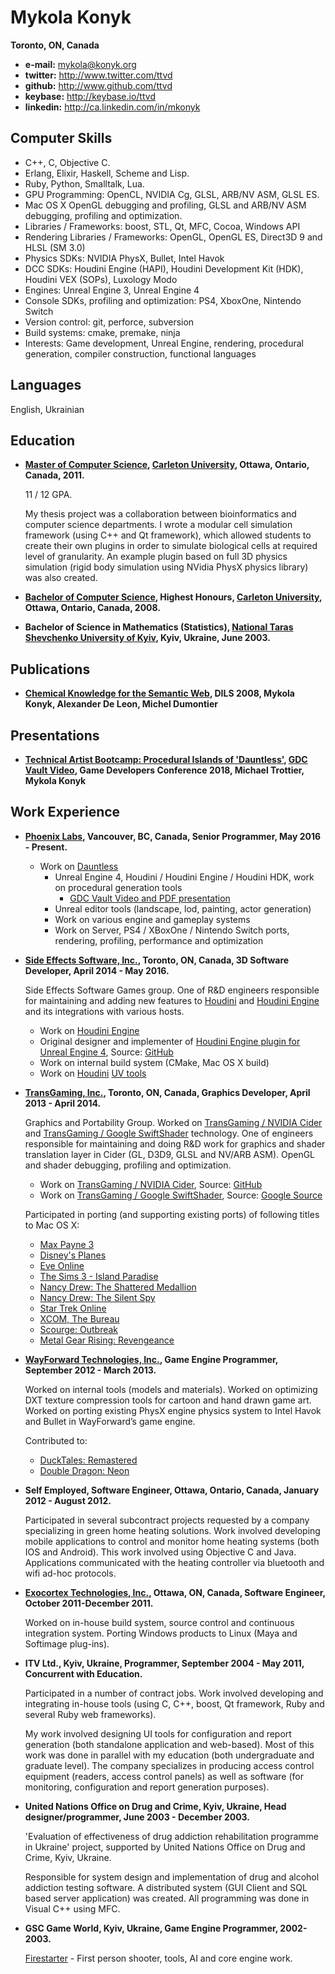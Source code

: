 Mykola Konyk
============
**Toronto, ON, Canada**

* **e-mail:** mykola@konyk.org
* **twitter:** http://www.twitter.com/ttvd
* **github:** http://www.github.com/ttvd
* **keybase:** http://keybase.io/ttvd
* **linkedin:** http://ca.linkedin.com/in/mkonyk

Computer Skills
---------------
* C++, C, Objective C.
* Erlang, Elixir, Haskell, Scheme and Lisp.
* Ruby, Python, Smalltalk, Lua.
* GPU Programming: OpenCL, NVIDIA Cg, GLSL, ARB/NV ASM, GLSL ES.
* Mac OS X OpenGL debugging and profiling, GLSL and ARB/NV ASM debugging, profiling and optimization.
* Libraries / Frameworks: boost, STL, Qt, MFC, Cocoa, Windows API
* Rendering Libraries / Frameworks: OpenGL, OpenGL ES, Direct3D 9 and HLSL (SM 3.0)
* Physics SDKs: NVIDIA PhysX, Bullet, Intel Havok
* DCC SDKs: Houdini Engine (HAPI), Houdini Development Kit (HDK), Houdini VEX (SOPs), Luxology Modo
* Engines: Unreal Engine 3, Unreal Engine 4
* Console SDKs, profiling and optimization: PS4, XboxOne, Nintendo Switch
* Version control: git, perforce, subversion
* Build systems: cmake, premake, ninja
* Interests: Game development, Unreal Engine, rendering, procedural generation, compiler construction, functional languages

Languages
---------
English, Ukrainian

Education
---------

- **[Master of Computer Science](https://carleton.ca/scs/future-students/graduate/), [Carleton University](http://www.carleton.ca/), Ottawa, Ontario, Canada, 2011.**

    11 / 12 GPA.

    My thesis project was a collaboration between bioinformatics and computer science departments. I wrote a modular cell simulation framework (using C++ and Qt framework), which allowed students to create their own plugins in order to simulate biological cells at required level of granularity. An example plugin based on full 3D physics simulation (rigid body simulation using NVidia PhysX physics library) was also created.

- **[Bachelor of Computer Science](http://www.carleton.ca/registrar/registration/degree-guides/bachelor-of-computer-science/), Highest Honours, [Carleton University](http://www.carleton.ca/), Ottawa, Ontario, Canada, 2008.**

- **Bachelor of Science in Mathematics (Statistics), [National Taras Shevchenko University of Kyiv](http://www.univ.kiev.ua/en/), Kyiv, Ukraine, June 2003.**

Publications
------------
- **[Chemical Knowledge for the Semantic Web](https://link.springer.com/chapter/10.1007%2F978-3-540-69828-9_17?LI=true), DILS 2008, Mykola Konyk, Alexander De Leon, Michel Dumontier**

Presentations
-------------
- **[Technical Artist Bootcamp: Procedural Islands of 'Dauntless'](http://schedule.gdconf.com/session/technical-artist-bootcamp-procedural-islands-of-dauntless/856044), [GDC Vault Video](https://www.gdcvault.com/play/1025256/Technical-Artist-Bootcamp-Procedural-Islands), Game Developers Conference 2018, Michael Trottier, Mykola Konyk**

Work Experience
---------------
- **[Phoenix Labs](http://www.phxlabs.ca/), Vancouver, BC, Canada, Senior Programmer, May 2016 - Present.**
    - Work on [Dauntless](https://playdauntless.com/)
        - Unreal Engine 4, Houdini / Houdini Engine / Houdini HDK, work on procedural generation tools
            - [GDC Vault Video and PDF presentation](https://www.gdcvault.com/play/1025541/Technical-Artist-Bootcamp-Procedural-Islands)
        - Unreal editor tools (landscape, lod, painting, actor generation)
        - Work on various engine and gameplay systems
        - Work on Server, PS4 / XBoxOne / Nintendo Switch ports, rendering, profiling, performance and optimization

- **[Side Effects Software, Inc.](http://www.sidefx.com/), Toronto, ON, Canada, 3D Software Developer, April 2014 - May 2016.**

    Side Effects Software Games group. One of R&D engineers responsible for maintaining and adding new features to [Houdini](http://www.sidefx.com/products/houdini/) and [Houdini Engine](http://www.sidefx.com/products/houdini-engine/) and its integrations with various hosts.

    - Work on [Houdini Engine](http://www.sidefx.com/products/houdini-engine/)
    - Original designer and implementer of [Houdini Engine plugin for Unreal Engine 4](https://www.sidefx.com/products/houdini-engine/ue4-plug-in/), Source: [GitHub](https://github.com/sideeffects/HoudiniEngineForUnreal)
    - Work on internal build system (CMake, Mac OS X build)
    - Work on [Houdini](http://www.sidefx.com/products/houdini/) [UV tools](https://vimeo.com/167214253)


- **[TransGaming, Inc.](http://www.marketwired.com/press-release/-2028766.htm), Toronto, ON, Canada, Graphics Developer, April 2013 - April 2014.**

    Graphics and Portability Group. Worked on [TransGaming / NVIDIA Cider](https://developer.nvidia.com/gameworks-open-source) and [TransGaming / Google SwiftShader](http://blog.chromium.org/2016/06/universal-rendering-with-swiftshader.html) technology. One of engineers responsible for maintaining and doing R&D work for graphics and shader translation layer in Cider (GL, D3D9, GLSL and NV/ARB ASM). OpenGL and shader debugging, profiling and optimization.

    - Work on [TransGaming / NVIDIA Cider](https://developer.nvidia.com/gameworks-open-source), Source: [GitHub](https://github.com/NVIDIA/winex_lgpl)
    - Work on [TransGaming / Google SwiftShader](http://blog.chromium.org/2016/06/universal-rendering-with-swiftshader.html), Source: [Google Source](https://swiftshader.googlesource.com/SwiftShader)

    Participated in porting (and supporting existing ports) of following titles to Mac OS X:
    - [Max Payne 3](https://store.steampowered.com/app/204100/Max_Payne_3/)
    - [Disney's Planes](https://store.steampowered.com/app/286880/Disney_Planes/)
    - [Eve Online](https://store.steampowered.com/app/8500/EVE_Online/)
    - [The Sims 3 - Island Paradise](http://store.steampowered.com/app/223598/)
    - [Nancy Drew: The Shattered Medallion](https://apps.apple.com/us/app/nancy-drew-the-shattered-medallion/id863286614?mt=12)
    - [Nancy Drew: The Silent Spy](https://apps.apple.com/us/app/nancy-drew-the-silent-spy/id708352465?mt=12)
    - [Star Trek Online](http://www.arcgames.com/en/games/star-trek-online)
    - [XCOM, The Bureau](https://store.steampowered.com/app/65930/The_Bureau_XCOM_Declassified/)
    - [Scourge: Outbreak](http://store.steampowered.com/agecheck/app/227560/)
    - [Metal Gear Rising: Revengeance](https://store.steampowered.com/app/235460/METAL_GEAR_RISING_REVENGEANCE/)


- **[WayForward Technologies, Inc.](https://wayforward.com/), Game Engine Programmer, September 2012 - March 2013.**

    Worked on internal tools (models and materials). Worked on optimizing DXT texture compression tools for cartoon and hand drawn game art. Worked on porting existing PhysX engine physics system to Intel Havok and Bullet in WayForward’s game engine.

    Contributed to:
    - [DuckTales: Remastered](http://store.steampowered.com/app/237630/)
    - [Double Dragon: Neon](http://store.steampowered.com/app/252350/)



- **Self Employed, Software Engineer, Ottawa, Ontario, Canada, January 2012 - August 2012.**

    Participated in several subcontract projects requested by a company specializing in green home heating solutions. Work involved developing mobile applications to control and monitor home heating systems (both IOS and Android). This work involved using Objective C and Java. Applications communicated with the heating controller via bluetooth and wifi ad-hoc protocols.

- **[Exocortex Technologies, Inc.](http://exocortex.com/), Ottawa, ON, Canada, Software Engineer, October 2011-December 2011.**

    Worked on in-house build system, source control and continuous integration system. Porting Windows products to Linux (Maya and Softimage plug-ins).

- **ITV Ltd., Kyiv, Ukraine, Programmer, September 2004 - May 2011, Concurrent with Education.**

    Participated in a number of contract jobs. Work involved developing and integrating in-house tools (using C, C++, boost, Qt framework, Ruby and several Ruby web frameworks).

    My work involved designing UI tools for configuration and report generation (both standalone application and web-based). Most of this work was done in parallel with my education (both undergraduate and graduate level). The company specializes in producing access control equipment (readers, access control panels) as well as software (for monitoring, configuration and report generation purposes).

- **United Nations Office on Drug and Crime, Kyiv, Ukraine, Head designer/programmer, June 2003 - December 2003.**

    'Evaluation of effectiveness of drug addiction rehabilitation programme in Ukraine' project, supported by United Nations Office on Drug and Crime, Kyiv, Ukraine.

    Responsible for system design and implementation of drug and alcohol addiction testing software. A distributed system (GUI Client and SQL based server application) was created. All programming was done in Visual C++ using MFC.

- **GSC Game World, Kyiv, Ukraine, Game Engine Programmer, 2002-2003.**

    [Firestarter](http://ca.ign.com/games/firestarter/pc-480458) - First person shooter, tools, AI and core engine work.
